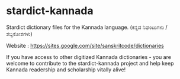 stardict-kannada
================

Stardict dictionary files for the Kannada language. (ಕನ್ನಡ ನಿಘಂಟುಗಳು / ಶಬ್ದಕೋಶಗಳು)

Website : <https://sites.google.com/site/sanskritcode/dictionaries>

If you have access ​to other digitized Kannada dictionaries - you are welcome to contribute to the stardict-kannada project and help keep Kannada readership and scholarship vitally alive!

